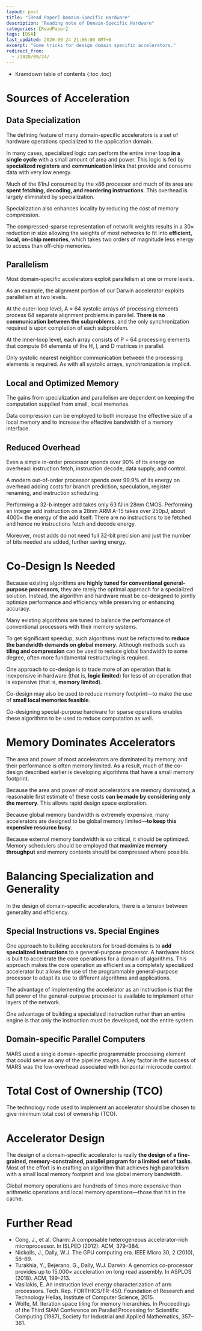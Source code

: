 ```yaml
---
layout: post
title: "[Read Paper] Domain-Specific Hardware"
description: "Reading note of Domain-Specific Hardware"
categories: [ReadPaper]
tags: [DSA]
last_updated: 2020-09-24 21:06:00 GMT+8
excerpt: "Some tricks for design domain specific accelerators."
redirect_from:
  - /2020/09/24/
---
```


* Kramdown table of contents
{:toc .toc}
# Sources of Acceleration

## Data Specialization

The defining feature of many domain-specific accelerators is a set of hardware operations specialized to the application domain.

In many cases, specialized logic can perform the entire inner loop **in a single cycle** with a small amount of area and power. This logic is fed by **specialized registers** and **communication links** that provide and consume data with very low energy.

Much of the 81nJ consumed by the x86 processor and much of its area are **spent fetching, decoding, and reordering instructions**. This overhead is largely eliminated by specialization.

Specialization also enhances locality by reducing the cost of memory compression. 

The compressed-sparse representation of network weights results in a 30× reduction in size allowing the weights of most networks to fit into **efficient, local, on-chip memories**, which takes two orders of magnitude less energy to access than off-chip memories.

## Parallelism

Most domain-specific accelerators exploit parallelism at one or more levels.

As an example, the alignment portion of our Darwin accelerator exploits parallelism at two levels.

At the outer-loop level, A = 64 systolic arrays of processing elements process 64 separate alignment problems in parallel. **There is no communication between the subproblems**, and the only synchronization required is upon completion of each subproblem.

At the inner-loop level, each array consists of P = 64 processing elements that compute 64 elements of the H, I, and D matrices in parallel.

Only systolic nearest neighbor communication between the processing elements is required. As with all systolic arrays, synchronization is implicit.

## Local and Optimized Memory

The gains from specialization and parallelism are dependent on keeping the computation supplied from small, local memories.

Data compression can be employed to both increase the effective size of a local memory and to increase the effective bandwidth of a memory interface.

## Reduced Overhead

Even a simple in-order processor spends over 90% of its energy on overhead: instruction fetch, instruction decode, data supply, and control.

A modern out-of-order processor spends over 99.9% of its energy on overhead adding costs for branch prediction, speculation, register renaming, and instruction scheduling.

Performing a 32-b integer add takes only 63 fJ in 28nm CMOS. Performing an integer add instruction on a 28nm ARM A-15 takes over 250pJ, about 4000× the energy of the add itself. There are no instructions to be fetched and hence no instructions fetch and decode energy.

Moreover, most adds do not need full 32-bit precision and just the number of bits needed are added, further saving energy. 

# Co-Design Is Needed

Because existing algorithms are **highly tuned for conventional general-purpose processors**, they are rarely the optimal approach for a specialized solution. Instead, the algorithm and hardware must be co-designed to jointly optimize performance and efficiency while preserving or enhancing accuracy.

Many existing algorithms are tuned to balance the performance of conventional processors with their memory systems.

To get significant speedup, such algorithms must be refactored to **reduce the bandwidth demands on global memory**. Although methods such as **tiling and compression** can be used to reduce global bandwidth to some degree, often more fundamental restructuring is required.

One approach to co-design is to trade more of an operation that is inexpensive in hardware (that is, **logic limited**) for less of an operation that is expensive (that is, **memory limited**).

Co-design may also be used to reduce memory footprint—to make the use of **small local memories feasible**.

Co-designing special-purpose hardware for sparse operations enables these algorithms to be used to reduce computation as well.

# Memory Dominates Accelerators

The area and power of most accelerators are dominated by memory, and their performance is often memory limited. As a result, much of the co-design described earlier is developing algorithms that have a small memory footprint.

Because the area and power of most accelerators are memory dominated, a reasonable first estimate of these costs **can be made by considering only the memory**. This allows rapid design space exploration.

Because global memory bandwidth is extremely expensive, many accelerators are designed to be global memory limited—**to keep this expensive resource busy**.

Because external memory bandwidth is so critical, it should be optimized. Memory schedulers should be employed that **maximize memory throughput** and memory contents should be compressed where possible.

# Balancing Specialization and Generality

In the design of domain-specific accelerators, there is a tension between generality and efficiency.

## Special Instructions vs. Special Engines

One approach to building accelerators for broad domains is to **add specialized instructions** to a general-purpose processor. A hardware block is built to accelerate the core operations for a domain of algorithms. This approach makes the core operation as efficient as a completely specialized accelerator but allows the use of the programmable general-purpose processor to adapt its use to different algorithms and applications.

The advantage of implementing the accelerator as an instruction is that the full power of the general-purpose processor is available to implement other layers of the network.

One advantage of building a specialized instruction rather than an entire engine is that only the instruction must be developed, not the entire system.

## Domain-specific Parallel Computers

MARS used a single domain-specific programmable processing element that could serve as any of the pipeline stages. A key factor in the success of MARS was the low-overhead associated with horizontal microcode control.

# Total Cost of Ownership (TCO)

The technology node used to implement an accelerator should be chosen to give minimum total cost of ownership (TCO).

# Accelerator Design

The design of a domain-specific accelerator is really **the design of a fine-grained, memory-constrained, parallel program for a limited set of tasks**. Most of the effort is in crafting an algorithm that achieves high parallelism with a small local memory footprint and low global memory bandwidth.

Global memory operations are hundreds of times more expensive than arithmetic operations and local memory operations—those that hit in the cache.

# Further Read

+ Cong, J., et al. Charm: A composable heterogeneous accelerator-rich microprocessor. In ISLPED (2012). ACM, 379–384.
+ Nickolls, J., Dally, W.J. The GPU computing era. IEEE Micro 30, 2 (2010), 56–69.
+ Turakhia, Y., Bejerano, G., Dally, W.J. Darwin: A genomics co-processor provides up to 15,000× acceleration on long read assembly. In ASPLOS (2018). ACM, 199–213.
+ Vasilakis, E. An instruction level energy characterization of arm processors. Tech. Rep. FORTHICS/TR-450. Foundation of Research and Technology Hellas, Institute of Computer Science, 2015.
+ Wolfe, M. Iteration space tiling for memory hierarchies. In Proceedings of the Third SIAM Conference on Parallel Processing for Scientific Computing (1987), Society for Industrial and Applied Mathematics, 357–361.